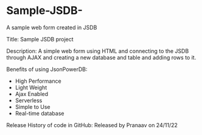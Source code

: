 # Sample-JSDB-
A sample web form created in JSDB

Title: Sample JSDB project

Description: A simple web form using HTML and connecting to the JSDB through AJAX and creating a new database and table and adding rows to it.

Benefits of using JsonPowerDB:
  - High Performance
  - Light Weight
  - Ajax Enabled
  - Serverless
  - Simple to Use
  - Real-time database

Release History of code in GitHub: Released by Pranaav on 24/11/22 
